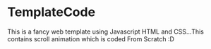 # TemplateCode
This is a fancy web template using Javascript HTML and CSS...This contains scroll animation  which is coded From Scratch :D 
